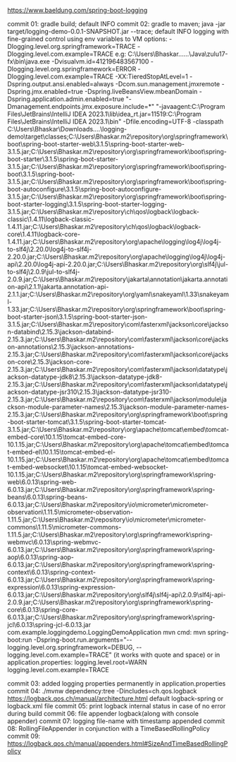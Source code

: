 https://www.baeldung.com/spring-boot-logging

commit 01: gradle build; default INFO
commit 02: gradle to maven; java -jar target/logging-demo-0.0.1-SNAPSHOT.jar --trace; default INFO
logging with fine-grained control using env variables to 
VM options: -Dlogging.level.org.springframework=TRACE -Dlogging.level.com.example=TRACE
e.g: C:\Users\Bhaskar\......\Java\zulu17-fx\bin\java.exe -Dvisualvm.id=412196483567100 -Dlogging.level.org.springframework=ERROR -Dlogging.level.com.example=TRACE -XX:TieredStopAtLevel=1 -Dspring.output.ansi.enabled=always -Dcom.sun.management.jmxremote -Dspring.jmx.enabled=true -Dspring.liveBeansView.mbeanDomain -Dspring.application.admin.enabled=true "-Dmanagement.endpoints.jmx.exposure.include=*" "-javaagent:C:\Program Files\JetBrains\IntelliJ IDEA 2023.1\lib\idea_rt.jar=11519:C:\Program Files\JetBrains\IntelliJ IDEA 2023.1\bin" -Dfile.encoding=UTF-8 -classpath C:\Users\Bhaskar\Downloads\....\logging-demo\target\classes;C:\Users\Bhaskar\.m2\repository\org\springframework\boot\spring-boot-starter-web\3.1.5\spring-boot-starter-web-3.1.5.jar;C:\Users\Bhaskar\.m2\repository\org\springframework\boot\spring-boot-starter\3.1.5\spring-boot-starter-3.1.5.jar;C:\Users\Bhaskar\.m2\repository\org\springframework\boot\spring-boot\3.1.5\spring-boot-3.1.5.jar;C:\Users\Bhaskar\.m2\repository\org\springframework\boot\spring-boot-autoconfigure\3.1.5\spring-boot-autoconfigure-3.1.5.jar;C:\Users\Bhaskar\.m2\repository\org\springframework\boot\spring-boot-starter-logging\3.1.5\spring-boot-starter-logging-3.1.5.jar;C:\Users\Bhaskar\.m2\repository\ch\qos\logback\logback-classic\1.4.11\logback-classic-1.4.11.jar;C:\Users\Bhaskar\.m2\repository\ch\qos\logback\logback-core\1.4.11\logback-core-1.4.11.jar;C:\Users\Bhaskar\.m2\repository\org\apache\logging\log4j\log4j-to-slf4j\2.20.0\log4j-to-slf4j-2.20.0.jar;C:\Users\Bhaskar\.m2\repository\org\apache\logging\log4j\log4j-api\2.20.0\log4j-api-2.20.0.jar;C:\Users\Bhaskar\.m2\repository\org\slf4j\jul-to-slf4j\2.0.9\jul-to-slf4j-2.0.9.jar;C:\Users\Bhaskar\.m2\repository\jakarta\annotation\jakarta.annotation-api\2.1.1\jakarta.annotation-api-2.1.1.jar;C:\Users\Bhaskar\.m2\repository\org\yaml\snakeyaml\1.33\snakeyaml-1.33.jar;C:\Users\Bhaskar\.m2\repository\org\springframework\boot\spring-boot-starter-json\3.1.5\spring-boot-starter-json-3.1.5.jar;C:\Users\Bhaskar\.m2\repository\com\fasterxml\jackson\core\jackson-databind\2.15.3\jackson-databind-2.15.3.jar;C:\Users\Bhaskar\.m2\repository\com\fasterxml\jackson\core\jackson-annotations\2.15.3\jackson-annotations-2.15.3.jar;C:\Users\Bhaskar\.m2\repository\com\fasterxml\jackson\core\jackson-core\2.15.3\jackson-core-2.15.3.jar;C:\Users\Bhaskar\.m2\repository\com\fasterxml\jackson\datatype\jackson-datatype-jdk8\2.15.3\jackson-datatype-jdk8-2.15.3.jar;C:\Users\Bhaskar\.m2\repository\com\fasterxml\jackson\datatype\jackson-datatype-jsr310\2.15.3\jackson-datatype-jsr310-2.15.3.jar;C:\Users\Bhaskar\.m2\repository\com\fasterxml\jackson\module\jackson-module-parameter-names\2.15.3\jackson-module-parameter-names-2.15.3.jar;C:\Users\Bhaskar\.m2\repository\org\springframework\boot\spring-boot-starter-tomcat\3.1.5\spring-boot-starter-tomcat-3.1.5.jar;C:\Users\Bhaskar\.m2\repository\org\apache\tomcat\embed\tomcat-embed-core\10.1.15\tomcat-embed-core-10.1.15.jar;C:\Users\Bhaskar\.m2\repository\org\apache\tomcat\embed\tomcat-embed-el\10.1.15\tomcat-embed-el-10.1.15.jar;C:\Users\Bhaskar\.m2\repository\org\apache\tomcat\embed\tomcat-embed-websocket\10.1.15\tomcat-embed-websocket-10.1.15.jar;C:\Users\Bhaskar\.m2\repository\org\springframework\spring-web\6.0.13\spring-web-6.0.13.jar;C:\Users\Bhaskar\.m2\repository\org\springframework\spring-beans\6.0.13\spring-beans-6.0.13.jar;C:\Users\Bhaskar\.m2\repository\io\micrometer\micrometer-observation\1.11.5\micrometer-observation-1.11.5.jar;C:\Users\Bhaskar\.m2\repository\io\micrometer\micrometer-commons\1.11.5\micrometer-commons-1.11.5.jar;C:\Users\Bhaskar\.m2\repository\org\springframework\spring-webmvc\6.0.13\spring-webmvc-6.0.13.jar;C:\Users\Bhaskar\.m2\repository\org\springframework\spring-aop\6.0.13\spring-aop-6.0.13.jar;C:\Users\Bhaskar\.m2\repository\org\springframework\spring-context\6.0.13\spring-context-6.0.13.jar;C:\Users\Bhaskar\.m2\repository\org\springframework\spring-expression\6.0.13\spring-expression-6.0.13.jar;C:\Users\Bhaskar\.m2\repository\org\slf4j\slf4j-api\2.0.9\slf4j-api-2.0.9.jar;C:\Users\Bhaskar\.m2\repository\org\springframework\spring-core\6.0.13\spring-core-6.0.13.jar;C:\Users\Bhaskar\.m2\repository\org\springframework\spring-jcl\6.0.13\spring-jcl-6.0.13.jar com.example.loggingdemo.LoggingDemoApplication
mvn cmd: mvn spring-boot:run -Dspring-boot.run.arguments="--logging.level.org.springframework=DEBUG, --logging.level.com.example=TRACE" (it works with quote and space)
or in application.properties: logging.level.root=WARN logging.level.com.example=TRACE

commit 03: added logging properties permanently in application.properties
commit 04:
./mvnw dependency:tree -Dincludes=ch.qos.logback
https://logback.qos.ch/manual/architecture.html 
default logback-spring or logback.xml file
commit 05: print logback internal status in case of no error during build
commit 06: file appender logback(along with console appender)
commit 07: logging file-name with timestamp appended
commit 08: RollingFileAppender in conjunction with a TimeBasedRollingPolicy
commit 09: https://logback.qos.ch/manual/appenders.html#SizeAndTimeBasedRollingPolicy